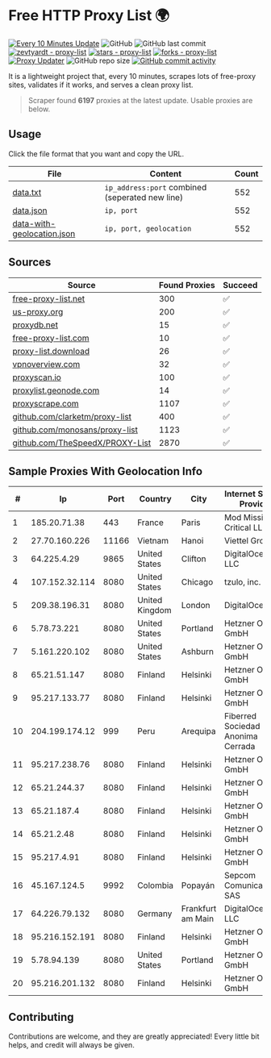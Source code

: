 
# Free HTTP Proxy List 🌍

[![Every 10 Minutes Update](https://github.com/mertguvencli/http-proxy-list/actions/workflows/main.yml/badge.svg?branch=main)](https://github.com/mertguvencli/http-proxy-list/actions/workflows/main.yml)
![GitHub](https://img.shields.io/github/license/mertguvencli/http-proxy-list)
![GitHub last commit](https://img.shields.io/github/last-commit/mertguvencli/http-proxy-list)
[![zevtyardt - proxy-list](https://img.shields.io/static/v1?label=zevtyardt&message=proxy-list&color=blue&logo=github)](https://github.com/zevtyardt/proxy-list "Go to GitHub repo")
[![stars - proxy-list](https://img.shields.io/github/stars/zevtyardt/proxy-list?style=social)](https://github.com/zevtyardt/proxy-list)
[![forks - proxy-list](https://img.shields.io/github/forks/zevtyardt/proxy-list?style=social)](https://github.com/zevtyardt/proxy-list)
[![Proxy Updater](https://github.com/zevtyardt/proxy-list/workflows/Proxy%20Updater/badge.svg)](https://github.com/zevtyardt/proxy-list/actions?query=workflow:"Proxy+Updater")
![GitHub repo size](https://img.shields.io/github/repo-size/zevtyardt/proxy-list)
[![GitHub commit activity](https://img.shields.io/github/commit-activity/m/zevtyardt/proxy-list?logo=commits)](https://github.com/zevtyardt/proxy-list/commits/main)

It is a lightweight project that, every 10 minutes, scrapes lots of free-proxy sites, validates if it works, and serves a clean proxy list.

> Scraper found **6197** proxies at the latest update. Usable proxies are below.

## Usage

Click the file format that you want and copy the URL.

|File|Content|Count|
|----|-------|-----|
|[data.txt](https://raw.githubusercontent.com/mertguvencli/http-proxy-list/main/proxy-list/data.txt)|`ip_address:port` combined (seperated new line)|552|
|[data.json](https://raw.githubusercontent.com/mertguvencli/http-proxy-list/main/proxy-list/data.json)|`ip, port`|552|
|[data-with-geolocation.json](https://raw.githubusercontent.com/mertguvencli/http-proxy-list/main/proxy-list/data-with-geolocation.json)|`ip, port, geolocation`|552|

## Sources

|Source|Found Proxies|Succeed|
|------|-------------|-------|
|[free-proxy-list.net](https://free-proxy-list.net)|300|✅|
|[us-proxy.org](https://www.us-proxy.org)|200|✅|
|[proxydb.net](http://proxydb.net)|15|✅|
|[free-proxy-list.com](https://free-proxy-list.com/?page=&port=&type%5B%5D=http&type%5B%5D=https&up_time=0&search=Search)|10|✅|
|[proxy-list.download](https://www.proxy-list.download/HTTP)|26|✅|
|[vpnoverview.com](https://vpnoverview.com/privacy/anonymous-browsing/free-proxy-servers)|32|✅|
|[proxyscan.io](https://www.proxyscan.io)|100|✅|
|[proxylist.geonode.com](https://proxylist.geonode.com/api/proxy-list?limit=300&page=1&sort_by=lastChecked&sort_type=desc&protocols=http,https)|14|✅|
|[proxyscrape.com](https://api.proxyscrape.com/v2/?request=displayproxies&protocol=http&timeout=10000&country=all&ssl=all&anonymity=all)|1107|✅|
|[github.com/clarketm/proxy-list](https://raw.githubusercontent.com/clarketm/proxy-list/master/proxy-list-raw.txt)|400|✅|
|[github.com/monosans/proxy-list](https://raw.githubusercontent.com/monosans/proxy-list/main/proxies/http.txt)|1123|✅|
|[github.com/TheSpeedX/PROXY-List](https://raw.githubusercontent.com/TheSpeedX/PROXY-List/master/http.txt)|2870|✅|


## Sample Proxies With Geolocation Info

|#|Ip|Port|Country|City|Internet Service Provider|
|-|--|----|-------|----|-------------------------|
|1|185.20.71.38|443|France|Paris|Mod Mission Critical LLC|
|2|27.70.160.226|11166|Vietnam|Hanoi|Viettel Group|
|3|64.225.4.29|9865|United States|Clifton|DigitalOcean, LLC|
|4|107.152.32.114|8080|United States|Chicago|tzulo, inc.|
|5|209.38.196.31|8080|United Kingdom|London|DigitalOcean|
|6|5.78.73.221|8080|United States|Portland|Hetzner Online GmbH|
|7|5.161.220.102|8080|United States|Ashburn|Hetzner Online GmbH|
|8|65.21.51.147|8080|Finland|Helsinki|Hetzner Online GmbH|
|9|95.217.133.77|8080|Finland|Helsinki|Hetzner Online GmbH|
|10|204.199.174.12|999|Peru|Arequipa|Fiberred Sociedad Anonima Cerrada|
|11|95.217.238.76|8080|Finland|Helsinki|Hetzner Online GmbH|
|12|65.21.244.37|8080|Finland|Helsinki|Hetzner Online GmbH|
|13|65.21.187.4|8080|Finland|Helsinki|Hetzner Online GmbH|
|14|65.21.2.48|8080|Finland|Helsinki|Hetzner Online GmbH|
|15|95.217.4.91|8080|Finland|Helsinki|Hetzner Online GmbH|
|16|45.167.124.5|9992|Colombia|Popayán|Sepcom Comunicaciones SAS|
|17|64.226.79.132|8080|Germany|Frankfurt am Main|DigitalOcean, LLC|
|18|95.216.152.191|8080|Finland|Helsinki|Hetzner Online GmbH|
|19|5.78.94.139|8080|United States|Portland|Hetzner Online GmbH|
|20|95.216.201.132|8080|Finland|Helsinki|Hetzner Online GmbH|



## Contributing

Contributions are welcome, and they are greatly appreciated! Every
little bit helps, and credit will always be given.

